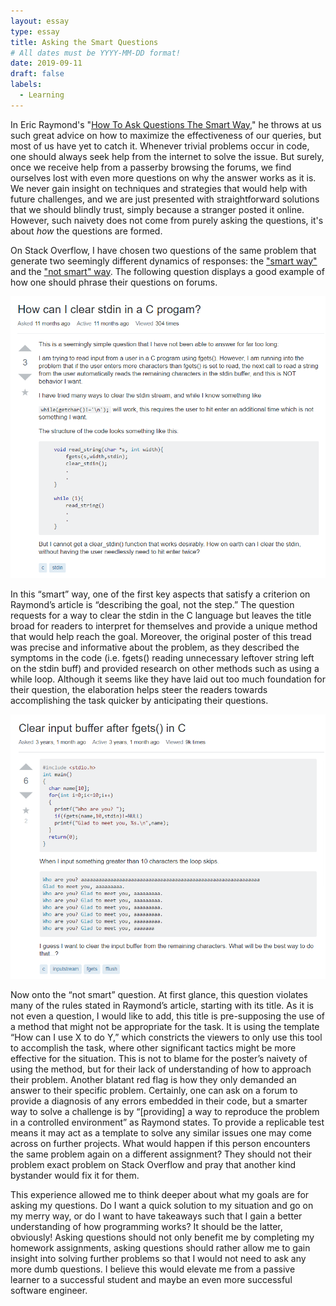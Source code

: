 ```yaml
---
layout: essay
type: essay
title: Asking the Smart Questions
# All dates must be YYYY-MM-DD format!
date: 2019-09-11
draft: false
labels:
  - Learning
---
```


<!--[Smart way](https://stackoverflow.com/questions/52619841/how-can-i-clear-stdin-in-a-c-progam)-->
<!--[Not smart way](https://stackoverflow.com/questions/38767967/clear-input-buffer-after-fgets-in-c)-->

In Eric Raymond's "[How To Ask Questions The Smart Way](http://www.catb.org/esr/faqs/smart-questions.html)," he throws at us such great advice on how to maximize the effectiveness of our queries, but most of us have yet to catch it. Whenever trivial problems occur in code, one should always seek help from the internet to solve the issue. But surely, once we receive help from a passerby browsing the forums, we find ourselves lost with even more questions on why the answer works as it is. We never gain insight on techniques and strategies that would help with future challenges, and we are just presented with straightforward solutions that we should blindly trust, simply because a stranger posted it online. However, such naivety does not come from purely asking the questions, it's about _how_ the questions are formed.

On Stack Overflow, I have chosen two questions of the same problem that generate two seemingly different dynamics of responses: the ["smart way"](https://stackoverflow.com/questions/52619841/how-can-i-clear-stdin-in-a-c-progam) and the ["not smart" way](https://stackoverflow.com/questions/38767967/clear-input-buffer-after-fgets-in-c). The following question displays a good example of how one should phrase their questions on forums. 

<img class="ui large left floated image" src="../images/smart-question.png">

In this “smart” way, one of the first key aspects that satisfy a criterion on Raymond’s article is “describing the goal, not the step.” The question requests for a way to clear the stdin in the C language but leaves the title broad for readers to interpret for themselves and provide a unique method that would help reach the goal. Moreover, the original poster of this tread was precise and informative about the problem, as they described the symptoms in the code (i.e. fgets() reading unnecessary leftover string left on the stdin buff) and provided research on other methods such as using a while loop. Although it seems like they have laid out too much foundation for their question, the elaboration helps steer the readers towards accomplishing the task quicker by anticipating their questions.

<img class="ui large left floated image" src="../images/not-smart-question.png">

Now onto the “not smart” question. At first glance, this question violates many of the rules stated in Raymond’s article, starting with its title. As it is not even a question, I would like to add, this title is pre-supposing the use of a method that might not be appropriate for the task. It is using the template “How can I use X to do Y,” which constricts the viewers to only use this tool to accomplish the task, where other significant tactics might be more effective for the situation. This is not to blame for the poster’s naivety of using the method, but for their lack of understanding of how to approach their problem. Another blatant red flag is how they only demanded an answer to their specific problem. Certainly, one can ask on a forum to provide a diagnosis of any errors embedded in their code, but a smarter way to solve a challenge is by “[providing] a way to reproduce the problem in a controlled environment” as Raymond states. To provide a replicable test means it may act as a template to solve any similar issues one may come across on further projects. What would happen if this person encounters the same problem again on a different assignment? They should not their problem exact problem on Stack Overflow and pray that another kind bystander would fix it for them.

This experience allowed me to think deeper about what my goals are for asking my questions. Do I want a quick solution to my situation and go on my merry way, or do I want to have takeaways such that I gain a better understanding of how programming works? It should be the latter, obviously! Asking questions should not only benefit me by completing my homework assignments, asking questions should rather allow me to gain insight into solving further problems so that I would not need to ask any more dumb questions. I believe this would elevate me from a passive learner to a successful student and maybe an even more successful software engineer.
